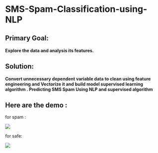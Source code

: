 # SMS-Spam-Classification-using-NLP

## Primary Goal:
#### Explore the data and analysis its features.

## Solution: 
#### Convert unnecessary dependent variable data to clean using feature engineering and Vectorize it and build model supervised learning algorithm .  Predicting SMS Spam Using NLP and supervised algorithm

## Here are the demo :

for spam :

<a href="https://imgflip.com/gif/5sx48e"><img src="https://i.imgflip.com/5sx48e.gif"></a>

for safe:

<a href="https://imgflip.com/gif/5sx3jz"><img src="https://i.imgflip.com/5sx3jz.gif"></a>
